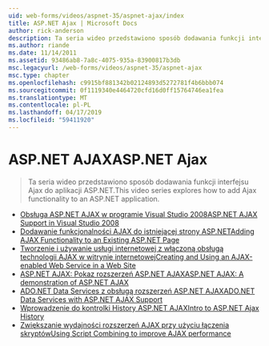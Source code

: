```yaml
---
uid: web-forms/videos/aspnet-35/aspnet-ajax/index
title: ASP.NET Ajax | Microsoft Docs
author: rick-anderson
description: Ta seria wideo przedstawiono sposób dodawania funkcji interfejsu Ajax do aplikacji ASP.NET.
ms.author: riande
ms.date: 11/14/2011
ms.assetid: 93486ab8-7a8c-4075-935a-83900817b3db
msc.legacyurl: /web-forms/videos/aspnet-35/aspnet-ajax
msc.type: chapter
ms.openlocfilehash: c9915bf881342b02124893d5272781f4b6bbb074
ms.sourcegitcommit: 0f1119340e4464720cfd16d0ff15764746ea1fea
ms.translationtype: MT
ms.contentlocale: pl-PL
ms.lasthandoff: 04/17/2019
ms.locfileid: "59411920"
---
```

# <a name="aspnet-ajax"></a><span data-ttu-id="5338f-103">ASP.NET AJAX</span><span class="sxs-lookup"><span data-stu-id="5338f-103">ASP.NET Ajax</span></span>

> <span data-ttu-id="5338f-104">Ta seria wideo przedstawiono sposób dodawania funkcji interfejsu Ajax do aplikacji ASP.NET.</span><span class="sxs-lookup"><span data-stu-id="5338f-104">This video series explores how to add Ajax functionality to an ASP.NET application.</span></span>


- [<span data-ttu-id="5338f-105">Obsługa ASP.NET AJAX w programie Visual Studio 2008</span><span class="sxs-lookup"><span data-stu-id="5338f-105">ASP.NET AJAX Support in Visual Studio 2008</span></span>](aspnet-ajax-support-in-visual-studio-2008.md)
- [<span data-ttu-id="5338f-106">Dodawanie funkcjonalności AJAX do istniejącej strony ASP.NET</span><span class="sxs-lookup"><span data-stu-id="5338f-106">Adding AJAX Functionality to an Existing ASP.NET Page</span></span>](adding-ajax-functionality-to-an-existing-aspnet-page.md)
- [<span data-ttu-id="5338f-107">Tworzenie i używanie usługi internetowej z włączoną obsługą technologii AJAX w witrynie internetowej</span><span class="sxs-lookup"><span data-stu-id="5338f-107">Creating and Using an AJAX-enabled Web Service in a Web Site</span></span>](creating-and-using-an-ajax-enabled-web-service-in-a-web-site.md)
- [<span data-ttu-id="5338f-108">ASP.NET AJAX: Pokaz rozszerzeń ASP.NET AJAX</span><span class="sxs-lookup"><span data-stu-id="5338f-108">ASP.NET AJAX: A demonstration of ASP.NET AJAX</span></span>](aspnet-ajax-a-demonstration-of-aspnet-ajax.md)
- [<span data-ttu-id="5338f-109">ADO.NET Data Services z obsługą rozszerzeń ASP.NET AJAX</span><span class="sxs-lookup"><span data-stu-id="5338f-109">ADO.NET Data Services with ASP.NET AJAX Support</span></span>](adonet-data-services-with-aspnet-ajax-support.md)
- [<span data-ttu-id="5338f-110">Wprowadzenie do kontrolki History ASP.NET AJAX</span><span class="sxs-lookup"><span data-stu-id="5338f-110">Intro to ASP.NET Ajax History</span></span>](introduction-to-aspnet-ajax-history.md)
- [<span data-ttu-id="5338f-111">Zwiększanie wydajności rozszerzeń AJAX przy użyciu łączenia skryptów</span><span class="sxs-lookup"><span data-stu-id="5338f-111">Using Script Combining to improve AJAX performance</span></span>](using-script-combining-to-improve-ajax-performance.md)
